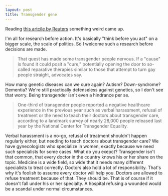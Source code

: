 ```yaml
---
layout: post
title: Transgender gene
---
```


Reading [this artcile by Reuters](http://www.reuters.com/article/us-usa-lgbt-biology-idUSKBN1AJ0F0) something weird came up.

I'm all for research before action. It's basically "think before you act" on a bigger scale, the scale of politics. So I welcome such a research before decisions are made.

>That quest has made some transgender people nervous. If a "cause" is found it could posit a "cure," potentially opening the door to so-called reparative therapies similar to those that attempt to turn gay people straight, advocates say.

How many genetic diseases can we cure again? Autism? Down-syndrome? Dementia? We're still practically defenseless against genetics, so I don't see that worry. Being transgender isn't even a hindrance per se. 

>One-third of transgender people reported a negative healthcare experience in the previous year such as verbal harassment, refusal of treatment or the need to teach their doctors about transgender care, according to a landmark survey of nearly 28,000 people released last year by the National Center for Transgender Equality. 

Verbal harassment is a no-go, refusal of treatment shouldn't happen regularly either, but needing to teach doctors about transgender care? We have gynecologists who specialize in women, exactly because we need such specialists for some cases. What do you exepct? Transgender isn't that common, that every doctor in the country knows his or her share on the topic. Medicine is a wide field, so wide that it needs many different specialists to treat correctly. Doctors also hold a lot of responsibility. That's why it's foolish to assume every doctor will help you. Doctors are allowed to refuse treatment because of that. They should be. That is of course if it doesn't fall under his or her specialty. A hospital refusing a wounded would be a scandal under normal circumstances. 
